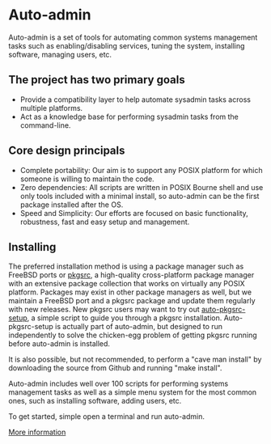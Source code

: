 Auto-admin
==========
Auto-admin is a set of tools for automating common systems management tasks
such as enabling/disabling services, tuning the system, installing software,
managing users, etc.

## The project has two primary goals

* Provide a compatibility layer to help automate sysadmin tasks across
multiple platforms.
* Act as a knowledge base for performing sysadmin tasks from the
command-line. 

## Core design principals

* Complete portability: Our aim is to support any POSIX platform for which
someone is willing to maintain the code.
* Zero dependencies: All scripts are written in POSIX Bourne shell and use
only tools included with a minimal install, so auto-admin can be the first
package installed after the OS.
* Speed and Simplicity: Our efforts are focused on basic functionality,
robustness, fast and easy setup and management.

## Installing

The preferred installation method is using a package manager such as
FreeBSD ports or [pkgsrc](https://pkgsrc.org), a high-quality
cross-platform package manager with an extensive package collection that
works on virtually any POSIX platform.  Packages may exist in other package
managers as well, but we maintain a FreeBSD port and a pkgsrc package and
update them regularly with new releases.  New pkgsrc users may want to
try out [auto-pkgsrc-setup](https://github.com/outpaddling/auto-admin/blob/master/Scripts/auto-pkgsrc-setup), a simple script
to guide you through a pkgsrc installation.  Auto-pkgsrc-setup is actually
part of auto-admin, but designed to run independently to solve the chicken-egg
problem of getting pkgsrc running before auto-admin is installed.

It is also possible, but not recommended, to perform a "cave man install"
by downloading the source from Github and running "make install".

Auto-admin includes well over 100 scripts for performing systems management
tasks as well as a simple menu system for the most common ones, such as
installing software, adding users, etc.

To get started, simple open a terminal and run auto-admin.

[More information](https://acadix.biz/auto-admin.php)
